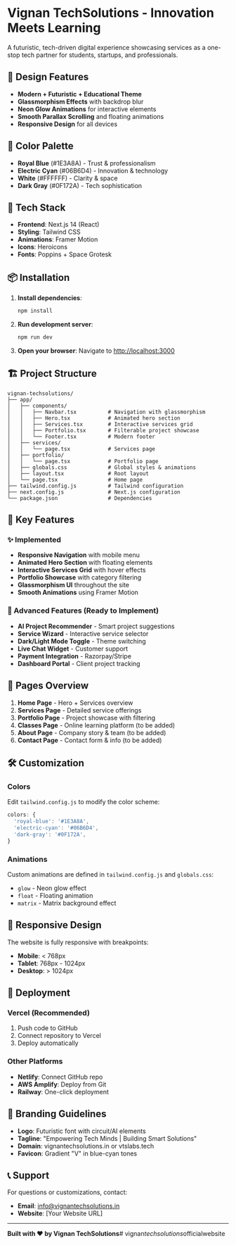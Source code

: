 # Vignan TechSolutions - Innovation Meets Learning

A futuristic, tech-driven digital experience showcasing services as a one-stop tech partner for students, startups, and professionals.

## 🎨 Design Features

- **Modern + Futuristic + Educational Theme**
- **Glassmorphism Effects** with backdrop blur
- **Neon Glow Animations** for interactive elements
- **Smooth Parallax Scrolling** and floating animations
- **Responsive Design** for all devices

## 🎯 Color Palette

- **Royal Blue** (#1E3A8A) - Trust & professionalism
- **Electric Cyan** (#06B6D4) - Innovation & technology
- **White** (#FFFFFF) - Clarity & space
- **Dark Gray** (#0F172A) - Tech sophistication

## 🚀 Tech Stack

- **Frontend**: Next.js 14 (React)
- **Styling**: Tailwind CSS
- **Animations**: Framer Motion
- **Icons**: Heroicons
- **Fonts**: Poppins + Space Grotesk

## 📦 Installation

1. **Install dependencies**:
   ```bash
   npm install
   ```

2. **Run development server**:
   ```bash
   npm run dev
   ```

3. **Open your browser**:
   Navigate to [http://localhost:3000](http://localhost:3000)

## 🏗️ Project Structure

```
vignan-techsolutions/
├── app/
│   ├── components/
│   │   ├── Navbar.tsx          # Navigation with glassmorphism
│   │   ├── Hero.tsx            # Animated hero section
│   │   ├── Services.tsx        # Interactive services grid
│   │   ├── Portfolio.tsx       # Filterable project showcase
│   │   └── Footer.tsx          # Modern footer
│   ├── services/
│   │   └── page.tsx            # Services page
│   ├── portfolio/
│   │   └── page.tsx            # Portfolio page
│   ├── globals.css             # Global styles & animations
│   ├── layout.tsx              # Root layout
│   └── page.tsx                # Home page
├── tailwind.config.js          # Tailwind configuration
├── next.config.js              # Next.js configuration
└── package.json                # Dependencies
```

## 🌟 Key Features

### ✨ Implemented
- **Responsive Navigation** with mobile menu
- **Animated Hero Section** with floating elements
- **Interactive Services Grid** with hover effects
- **Portfolio Showcase** with category filtering
- **Glassmorphism UI** throughout the site
- **Smooth Animations** using Framer Motion

### 🔮 Advanced Features (Ready to Implement)
- **AI Project Recommender** - Smart project suggestions
- **Service Wizard** - Interactive service selector
- **Dark/Light Mode Toggle** - Theme switching
- **Live Chat Widget** - Customer support
- **Payment Integration** - Razorpay/Stripe
- **Dashboard Portal** - Client project tracking

## 🎯 Pages Overview

1. **Home Page** - Hero + Services overview
2. **Services Page** - Detailed service offerings
3. **Portfolio Page** - Project showcase with filtering
4. **Classes Page** - Online learning platform (to be added)
5. **About Page** - Company story & team (to be added)
6. **Contact Page** - Contact form & info (to be added)

## 🛠️ Customization

### Colors
Edit `tailwind.config.js` to modify the color scheme:
```js
colors: {
  'royal-blue': '#1E3A8A',
  'electric-cyan': '#06B6D4',
  'dark-gray': '#0F172A',
}
```

### Animations
Custom animations are defined in `tailwind.config.js` and `globals.css`:
- `glow` - Neon glow effect
- `float` - Floating animation
- `matrix` - Matrix background effect

## 📱 Responsive Design

The website is fully responsive with breakpoints:
- **Mobile**: < 768px
- **Tablet**: 768px - 1024px
- **Desktop**: > 1024px

## 🚀 Deployment

### Vercel (Recommended)
1. Push code to GitHub
2. Connect repository to Vercel
3. Deploy automatically

### Other Platforms
- **Netlify**: Connect GitHub repo
- **AWS Amplify**: Deploy from Git
- **Railway**: One-click deployment

## 🎨 Branding Guidelines

- **Logo**: Futuristic font with circuit/AI elements
- **Tagline**: "Empowering Tech Minds | Building Smart Solutions"
- **Domain**: vignantechsolutions.in or vtslabs.tech
- **Favicon**: Gradient "V" in blue-cyan tones

## 📞 Support

For questions or customizations, contact:
- **Email**: info@vignantechsolutions.in
- **Website**: [Your Website URL]

---

**Built with ❤️ by Vignan TechSolutions**#   v i g n a n _ t e c h s o l u t i o n s _ o f f i c i a l w e b s i t e  
 